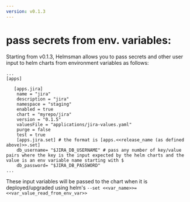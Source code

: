 ```yaml
---
version: v0.1.3
---
```


# pass secrets from env. variables:

Starting from v0.1.3, Helmsman allows you to pass secrets and other user input to helm charts from environment variables as follows:

```
...
[apps]

   [apps.jira]
    name = "jira" 
    description = "jira"
    namespace = "staging" 
    enabled = true 
    chart = "myrepo/jira" 
    version = "0.1.5"
    valuesFile = "applications/jira-values.yaml" 
    purge = false 
    test = true 
    [apps.jira.set] # the format is [apps.<<release_name (as defined above)>>.set]
    db_username= "$JIRA_DB_USERNAME" # pass any number of key/value pairs where the key is the input expected by the helm charts and the value is an env variable name starting with $
    db_password= "$JIRA_DB_PASSWORD"
...
``` 

These input variables will be passed to the chart when it is deployed/upgraded using helm's `--set <<var_name>>=<<var_value_read_from_env_var>>`